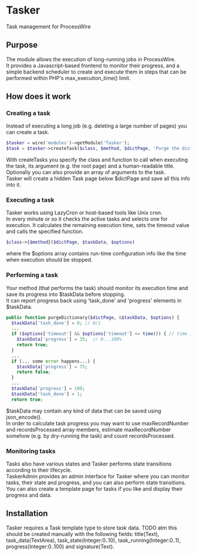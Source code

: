 # Tasker
Task management for ProcessWire

## Purpose
The module allows the execution of long-running jobs in ProcessWire.  
It provides a Javascript-based frontend to monitor their progress, and a simple backend scheduler to create and execute them in steps that can be performed within PHP's max_execution_time() limit.  

## How does it work

### Creating a task
Instead of executing a long job (e.g. deleting a large number of pages) you can create a task.
```php
$tasker = wire('modules')->getModule('Tasker');
$task = $tasker->createTask($class, $method, $dictPage, 'Purge the dictionary');
```
With createTasks you specify the class and function to call when executing the task, its argument (e.g. the root page) and a human-readable title. Optionally you can also provide an array of arguments to the task.  
Tasker will create a hidden Task page below $dictPage and save all this info into it.  

### Executing a task
Tasker works using LazyCron or host-based tools like Unix cron.  
In every minute or so it checks the active tasks and selects one for execution. It calculates the remaining execution time, sets the timeout value and calls the specified function.
```php
$class->{$method}($dictPage, $taskData, $options)
```
where the $options array contains run-time configuration info like the time when execution should be stopped.

### Performing a task
Your method (that performs the task) should monitor its execution time and save its progress into $taskData before stopping.  
It can report progress back using 'task_done' and 'progress' elements in $taskData.  
```php
public function purgeDictionary($dictPage, &$taskData, $options) {
  $taskData['task_done'] = 0; // 0/1
  ...
  if ($options['timeout'] && $options['timeout'] <= time()) { // time is over
    $taskData['progress'] = 35;  // 0...100%
    return true;
  }
  ...
  if (... some error happens...) {
    $taskData['progress'] = 75;
    return false;
  }
  ...
  $taskData['progress'] = 100;
  $taskData['task_done'] = 1;
  return true;

```
$taskData may contain any kind of data that can be saved using json_encode().  
In order to calculate task progress you may want to use maxRecordNumber and recordsProcessed array members, estimate maxRecordNumber somehow (e.g. by dry-running the task) and count recordsProcessed.  

### Monitoring tasks
Tasks also have various states and Tasker performs state transitions according to their lifecycle.  
TaskerAdmin provides an admin interface for Tasker where you can monitor tasks, their state and progress, and you can also perform state transitions.  
You can also create a template page for tasks if you like and display their progress and data.

## Installation
Tasker requires a Task template type to store task data.
TODO atm this should be created manually with the following fields: title(Text), task_data(TextArea), task_state(Integer:0..10), task_running(Integer:0..1), progress(Integer:0..100) and signature(Text).
